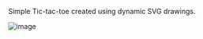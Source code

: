 Simple Tic-tac-toe created using dynamic SVG drawings.

![image](https://github.com/user-attachments/assets/3adef559-1c9e-4b84-88f5-724ae5926a6a)
